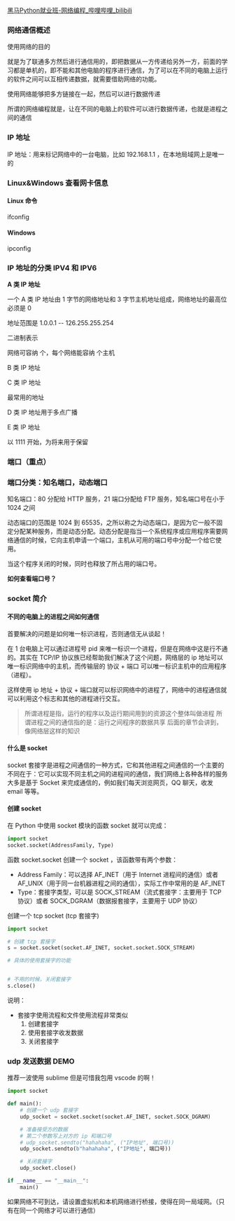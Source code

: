 [黑马Python就业班-网络编程_哔哩哔哩_bilibili](https://www.bilibili.com/video/BV164411E7VB/?spm_id_from=333.337.search-card.all.click&vd_source=4c0ecc73a7ed06609f30cb4e05cb32f5)

### 网络通信概述

使用网络的目的

就是为了联通多方然后进行通信用的，即把数据从一方传递给另外一方，前面的学习都是单机的，即不能和其他电脑的程序进行通信，为了可以在不同的电脑上运行的软件之间可以互相传递数据，就需要借助网络的功能。

使用网络能够把多方链接在一起，然后可以进行数据传递

所谓的网络编程就是，让在不同的电脑上的软件可以进行数据传递，也就是进程之间的通信

### IP 地址

IP 地址：用来标记网络中的一台电脑，比如 192.168.1.1 ，在本地局域网上是唯一的

### Linux&Windows 查看网卡信息

#### Linux 命令

ifconfig 

#### Windows 

ipconfig 

### IP 地址的分类 IPV4 和 IPV6

**A 类 IP 地址**

一个 A 类 IP 地址由 1 字节的网络地址和 3 字节主机地址组成，网络地址的最高位必须是 0 

地址范围是 1.0.0.1 -- 126.255.255.254

二进制表示

网络可容纳 个，每个网络能容纳 个主机

B 类 IP 地址

C 类 IP 地址

最常用的地址

D 类 IP 地址用于多点广播

E 类 IP 地址

以 1111 开始，为将来用于保留


### 端口（重点）


### 端口分类：知名端口，动态端口

知名端口：80 分配给 HTTP 服务，21 端口分配给 FTP 服务，知名端口号在小于 1024 之间

动态端口的范围是 1024 到 65535，之所以称之为动态端口，是因为它一般不固定分配某种服务，而是动态分配。动态分配是指当一个系统程序或应用程序需要网络通信的时候，它向主机申请一个端口，主机从可用的端口号中分配一个给它使用。

当这个程序关闭的时候，同时也释放了所占用的端口号。

**如何查看端口号？**


### socket 简介

#### 不同的电脑上的进程之间如何通信

首要解决的问题是如何唯一标识进程，否则通信无从谈起！

在 1 台电脑上可以通过进程号 pid 来唯一标识一个进程，但是在网络中这是行不通的。其实在 TCP/IP 协议族已经帮助我们解决了这个问题，网络层的 ip 地址可以唯一标识网络中的主机，而传输层的 协议 + 端口 可以唯一标识主机中的应用程序（进程）。

这样使用 ip 地址 + 协议 + 端口就可以标识网络中的进程了，网络中的进程通信就可以利用这个标志和其他的进程进行交互。

> 所谓进程是指，运行的程序以及运行期间用到的资源这个整体叫做进程
> 所谓进程之间的通信指的是：运行之间程序的数据共享
> 后面的章节会讲到，像网络层这样的知识

#### 什么是 socket 

socket 套接字是进程之间通信的一种方式，它和其他进程之间通信的一个主要的不同在于：它可以实现不同主机之间的进程间的通信，我们网络上各种各样的服务大多是基于 Socket 来完成通信的，例如我们每天浏览网页，QQ 聊天，收发 email 等等。

#### 创建 socket 

在 Python 中使用 socket 模块的函数 socket 就可以完成：

```python
import socket 
socket.socket(AddressFamily, Type)
```

函数 socket.socket 创建一个 socket ，该函数带有两个参数：

- Address Family：可以选择 AF_INET（用于 Internet 进程间的通信）或者 AF_UNIX（用于同一台机器进程之间的通信），实际工作中常用的是 AF_INET
- Type：套接字类型，可以是 SOCK_STREAM（流式套接字：主要用于 TCP 协议）或者 SOCK_DGRAM（数据报套接字，主要用于 UDP 协议）

创建一个 tcp socket (tcp 套接字)

```python
import socket 

# 创建 tcp 套接字
s = socket.socket(socket.AF_INET, socket.socket.SOCK_STREAM)

# 具体的使用套接字的功能


# 不用的时候，关闭套接字
s.close()
```

说明：

- 套接字使用流程和文件使用流程非常类似
	1. 创建套接字
	2. 使用套接字收发数据
	3. 关闭套接字

### udp 发送数据 DEMO

推荐一波使用 sublime 但是可惜我包用 vscode 的啊！

```python
import socket 

def main():
    # 创建一个 udp 套接字
    udp_socket = socket.socket(socket.AF_INET, socket.SOCK_DGRAM)

    # 准备接受方的数据
    # 第二个参数写上对方的 ip 和端口号
	# udp_socket.sendto("hahahaha", ("IP地址", 端口号))
    udp_socket.sendto(b"hahahaha", ("IP地址", 端口号))

    # 关闭套接字
    udp_socket.close()

if __name__ == "__main__":
    main()
```

如果网络不可到达，请设置虚拟机和本机网络进行桥接，使得在同一局域网。（只有在同一个网络才可以进行通信）

